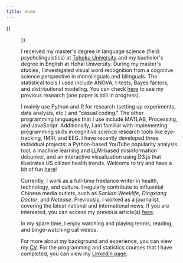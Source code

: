 ```yaml
---
title: Home
---
```

{{<figure src="https://live.staticflickr.com/65535/54166812425_6d66167655_k.jpg" title="Me in Shanghai in 2021, Credit: Xiaoer Wang" width="492">}}

I received my master's degree in language science (field: psycholinguistics) at [Tohoku University](https://www.tohoku.ac.jp/en/news/university_news/tohoku_university_ranked_number_one_in_japan_for_fourth_consecutive_year.html) and my bachelor's degree in English at Hohai University. During my master's studies, I investigated visual word recognition from a cognitive science perspective in monolinguals and bilinguals. The statistical tools I used include ANOVA, t-tests, Bayes factors, and distributional modeling. You can check [here](https://dengpeng.org/research/) to see my previous research (one paper is still in progress).

I mainly use Python and R for research (setting up experiments, data analysis, etc.) and "casual coding." The other programming languages that I use include MATLAB, Processing, and JavaScript. Additionally, I am familiar with implementing programming skills in cognitive science research tools like eye-tracking, fMRI, and EEG. I have recently developed three individual projects: a Python-based YouTube popularity analysis tool, a machine learning and LLM-based misinformation debunker, and an interactive visualization using D3.js that illustrates US citizen health trends. Welcome to try and have a bit of fun [here](https://dengpeng.org/projects/)!

Currently, I work as a full-time freelance writer in health, technology, and culture. I regularly contribute to influential Chinese media outlets, such as *Sanlian Weeklife*, *Dingxiang Doctor*, and *Netease*. Previously, I worked as a journalist, covering the latest national and international news. If you are interested, you can access my previous article(s) [here](https://dengpeng.org/articles/).

In my spare time, I enjoy watching and playing tennis, reading, and binge-watching cat videos.

For more about my background and experience, you can view my [CV](/cv/Deng_CV_2024.pdf). For the programming and statistics courses that I have completed, you can view my [LinkedIn page](https://www.linkedin.com/in/deng-peng-098953207/).
